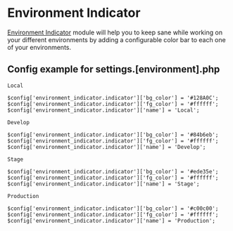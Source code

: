 # Environment Indicator

[Environment Indicator](https://www.drupal.org/project/environment_indicator) module will help you to keep sane while working on your different environments by adding a configurable color bar to each one of your environments.

## Config example for settings.[environment].php

`Local`
```
$config['environment_indicator.indicator']['bg_color'] = '#128A0C';
$config['environment_indicator.indicator']['fg_color'] = '#ffffff';
$config['environment_indicator.indicator']['name'] = 'Local';
```

`Develop`
```
$config['environment_indicator.indicator']['bg_color'] = '#84b6eb';
$config['environment_indicator.indicator']['fg_color'] = '#ffffff';
$config['environment_indicator.indicator']['name'] = 'Develop';
```

`Stage`
```
$config['environment_indicator.indicator']['bg_color'] = '#ede35e';
$config['environment_indicator.indicator']['fg_color'] = '#ffffff';
$config['environment_indicator.indicator']['name'] = 'Stage';
```
`Production`
```
$config['environment_indicator.indicator']['bg_color'] = '#c00c00';
$config['environment_indicator.indicator']['fg_color'] = '#ffffff';
$config['environment_indicator.indicator']['name'] = 'Production';
```